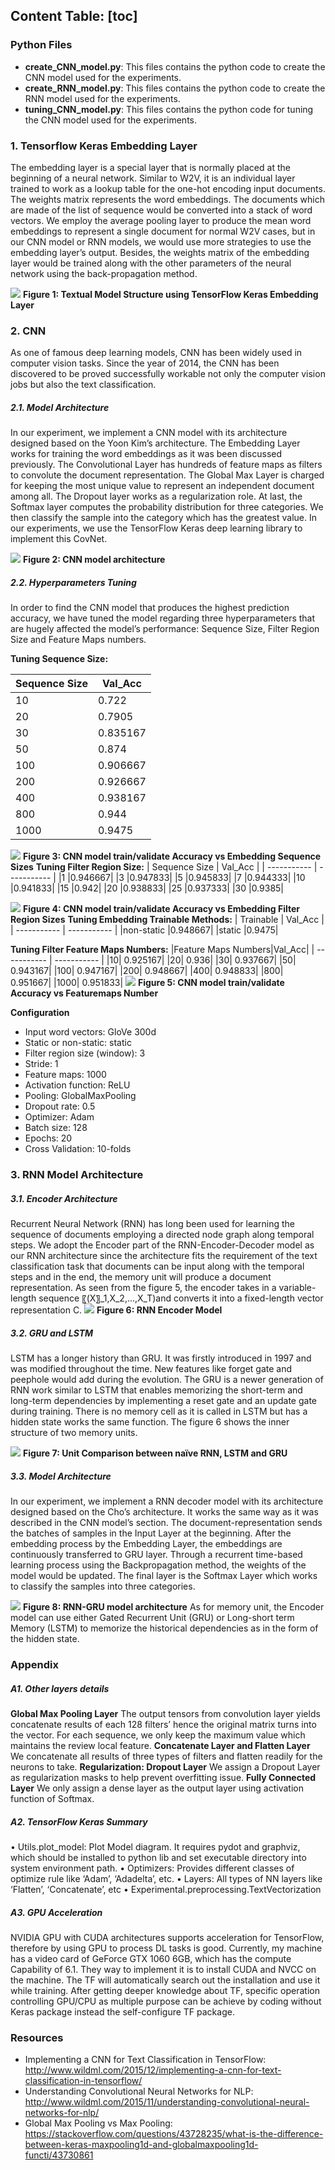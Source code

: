 **Content Table:**
[toc]
---

### Python Files
- **create_CNN_model.py**: This files contains the python code to create the CNN model used for the experiments.
- **create_RNN_model.py**: This files contains the python code to create the RNN model used for the experiments.
- **tuning_CNN_model.py**: This files contains the python code for tuning the CNN model used for the experiments.


### 1. Tensorflow Keras Embedding Layer

The embedding layer is a special layer that is normally placed at the beginning of a neural network. Similar to W2V, it is an individual layer trained to work as a lookup table for the one-hot encoding input documents. The weights matrix represents the word embeddings. The documents which are made of the list of sequence would be converted into a stack of word vectors. We employ the average pooling layer to produce the mean word embeddings to represent a single document for normal W2V cases, but in our CNN model or RNN models, we would use more strategies to use the embedding layer’s output. Besides, the weights matrix of the embedding layer would be trained along with the other parameters of the neural network using the back-propagation method.

![](../images/NN_models/Embedding_layer_model.png)
**Figure 1: Textual Model Structure using TensorFlow Keras Embedding Layer**
### 2. CNN 
As one of famous deep learning models, CNN has been widely used in computer vision tasks. Since the year of 2014, the CNN has been discovered to be proved successfully workable not only the computer vision jobs but also the text classification.

##### 2.1. Model Architecture

In our experiment, we implement a CNN model with its architecture designed based on the Yoon Kim’s architecture. The Embedding Layer works for training the word embeddings as it was been discussed previously. The Convolutional Layer has hundreds of feature maps as filters to convolute the document representation. The Global Max Layer is charged for keeping the most unique value to represent an independent document among all. The Dropout layer works as a regularization role. At last, the Softmax layer computes the probability distribution for three categories. We then classify the sample into the category which has the greatest value. In our experiments, we use the TensorFlow Keras deep learning library to implement this CovNet. 

![](../images/NN_models/CNN_architecture.png)
**Figure 2: CNN model architecture**

##### 2.2. Hyperparameters Tuning
In order to find the CNN model that produces the highest prediction accuracy, we have tuned the model regarding three hyperparameters that are hugely affected the model’s performance: Sequence Size, Filter Region Size and Feature Maps numbers.

**Tuning Sequence Size:**

| Sequence Size   | Val_Acc |
| ----------- | ----------- |
|10|0.722|
|20|0.7905|
|30|0.835167|
|50|0.874|
|100|0.906667|
|200|0.926667|
|400|0.938167|
|800|0.944|
|1000|0.9475|

![](../images/NN_models/acc_sequence_sizes_forReport.png)
**Figure 3: CNN model train/validate Accuracy vs Embedding Sequence Sizes**
**Tuning Filter Region Size:**
| Sequence Size   | Val_Acc |
| ----------- | ----------- |
|1	|0.946667|
|3	|0.947833|
|5	|0.945833|
|7	|0.944333|
|10	|0.941833|
|15	|0.942|
|20	|0.938833|
|25	|0.937333|
|30	|0.9385|

![](../images/NN_models/acc_filter_region_sizes_forReport.png)
**Figure 4: CNN model train/validate Accuracy vs Embedding Filter Region Sizes**
**Tuning Embedding Trainable Methods:**
| Trainable  | Val_Acc |
| ----------- | ----------- |
|non-static	|0.948667|
|static	|0.9475|

**Tuning Filter Feature Maps Numbers:**
|Feature Maps Numbers|Val_Acc|
| ----------- | ----------- |
|10|	0.925167|
|20|	0.936|
|30|	0.937667|
|50|	0.943167|
|100|	0.947167|
|200|	0.948667|
|400|	0.948833|
|800|	0.951667|
|1000|	0.951833|
![](../images/NN_models/acc_filter_featuremaps_numbers_forReport.png)
**Figure 5: CNN model train/validate Accuracy vs Featuremaps Number**

**Configuration**
- Input word vectors:	GloVe 300d
- Static or non-static:	static
- Filter region size (window):	3
- Stride:	1
- Feature maps:	1000
- Activation function:	ReLU
- Pooling: 	GlobalMaxPooling
- Dropout rate:	0.5
- Optimizer:	Adam
- Batch size:	128
- Epochs:	20
- Cross Validation:	10-folds

### 3. RNN Model Architecture
##### 3.1. Encoder Architecture
Recurrent Neural Network (RNN) has long been used for learning the sequence of documents employing a directed node graph along temporal steps. We adopt the Encoder part of the RNN-Encoder-Decoder model as our RNN architecture since the architecture fits the requirement of the text classification task that documents can be input along with the temporal steps and in the end, the memory unit will produce a document representation. As seen from the figure 5, the encoder takes in a variable-length sequence 〖(X〗_1,X_2,…,X_T)and converts it into a fixed-length vector representation C. 
![](../images/NN_models/RNN-Encoder.png)
**Figure 6: RNN Encoder Model**

##### 3.2. GRU and LSTM
LSTM has a longer history than GRU. It was firstly introduced in 1997 and was modified throughout the time. New features like forget gate and peephole would add during the evolution. The GRU is a newer generation of RNN work similar to LSTM that enables memorizing the short-term and long-term dependencies by implementing a reset gate and an update gate during training. There is no memory cell as it is called in LSTM but has a hidden state works the same function. The figure 6 shows the inner structure of two memory units.

![](../images/NN_models/GRU_LSTM.png)
**Figure 7: Unit Comparison between naïve RNN, LSTM and GRU**

##### 3.3. Model Architecture
In our experiment, we implement a RNN decoder model with its architecture designed based on the Cho’s architecture. It works the same way as it was described in the CNN model’s section. The document-representation sends the batches of samples in the Input Layer at the beginning. After the embedding process by the Embedding Layer, the embeddings are continuously transferred to GRU layer. Through a recurrent time-based learning process using the Backpropagation method, the weights of the model would be updated. The final layer is the Softmax Layer which works to classify the samples into three categories.

![](../images/NN_models/RNN_GRU.png)
**Figure 8: RNN-GRU model architecture**
As for memory unit, the Encoder model can use either Gated Recurrent Unit (GRU) or Long-short term Memory (LSTM) to memorize the historical dependencies as in the form of the hidden state.


### Appendix

##### A1. Other layers details
**Global Max Pooling Layer**
The output tensors from convolution layer yields concatenate results of each 128 filters’ hence the original matrix turns into the vector. For each sequence, we only keep the maximum value which maintains the review local feature.
**Concatenate Layer and Flatten Layer**
We concatenate all results of three types of filters and flatten readily for the neurons to take.
**Regularization: Dropout Layer**
We assign a Dropout Layer as regularization masks to help prevent overfitting issue.
**Fully Connected Layer**
We only assign a dense layer as the output layer using activation function of Softmax.

##### A2. TensorFlow Keras Summary
•	Utils.plot_model: Plot Model diagram. It requires pydot and graphviz, which should be installed to python lib and set executable directory into system environment path.
•	Optimizers: Provides different classes of optimize rule like ‘Adam’, ‘Adadelta’, etc.
•	Layers: All types of NN layers like ‘Flatten’, ‘Concatenate’, etc
•	Experimental.preprocessing.TextVectorization

##### A3. GPU Acceleration
NVIDIA GPU with CUDA architectures supports acceleration for TensorFlow, therefore by using GPU to process DL tasks is good. Currently, my machine has a video card of GeForce GTX 1060 6GB, which has the compute Capability of 6.1. They way to implement it is to install CUDA and NVCC on the machine. The TF will automatically search out the installation and use it while training. After getting deeper knowledge about TF, specific operation controlling GPU/CPU as multiple purpose can be achieve by coding without Keras package instead the self-configure TF package.

### Resources
- Implementing a CNN for Text Classification in TensorFlow: http://www.wildml.com/2015/12/implementing-a-cnn-for-text-classification-in-tensorflow/
- Understanding Convolutional Neural Networks for NLP: http://www.wildml.com/2015/11/understanding-convolutional-neural-networks-for-nlp/
- Global Max Pooling vs Max Pooling: https://stackoverflow.com/questions/43728235/what-is-the-difference-between-keras-maxpooling1d-and-globalmaxpooling1d-functi/43730861
